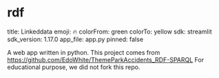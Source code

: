 # rdf

title: Linkeddata
emoji: 🔥
colorFrom: green
colorTo: yellow
sdk: streamlit
sdk_version: 1.17.0
app_file: app.py
pinned: false

A web app written in python. This project comes from 
https://github.com/EdoWhite/ThemeParkAccidents_RDF-SPARQL 
For educational purpose, we did not fork this repo.
